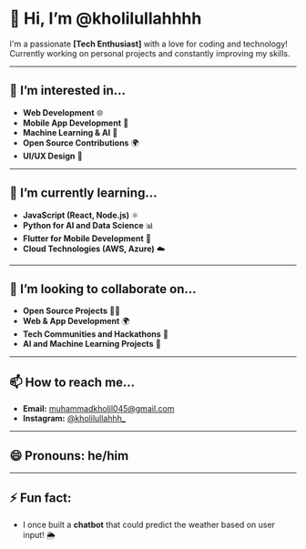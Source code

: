 # 👋 Hi, I’m @kholilullahhhh

I'm a passionate **[Tech Enthusiast]** with a love for coding and technology!  
Currently working on personal projects and constantly improving my skills.

---

## 👀 I’m interested in...
- **Web Development** 🌐
- **Mobile App Development** 📱
- **Machine Learning & AI** 🤖
- **Open Source Contributions** 🌍
- **UI/UX Design** 🎨

---

## 🌱 I’m currently learning...
- **JavaScript (React, Node.js)** ⚛️
- **Python for AI and Data Science** 📊
- **Flutter for Mobile Development** 📱
- **Cloud Technologies (AWS, Azure)** ☁️

---

## 💞️ I’m looking to collaborate on...
- **Open Source Projects** 👨‍💻
- **Web & App Development** 🌍
- **Tech Communities and Hackathons** 🎯
- **AI and Machine Learning Projects** 🤖

---

## 📫 How to reach me...
- **Email:** [muhammadkholil045@gmail.com](mailto:muhammadkholil045@gmail.com)
- **Instagram:** [@kholilullahhh_](https://instagram.com/kholilullahhh_/)
---

## 😄 Pronouns: he/him

---

## ⚡ Fun fact:
- I once built a **chatbot** that could predict the weather based on user input! 🌦

